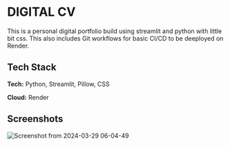 
# DIGITAL CV

This is a personal digital portfolio build using streamlit and python with little bit css. This also includes Git workflows for basic CI/CD to be deeployed on Render.


## Tech Stack

**Tech:** Python, Streamlit, Pillow, CSS

**Cloud:** Render


## Screenshots
![Screenshot from 2024-03-29 06-04-49](https://github.com/iamsaptarshi07/portfolio/assets/52109778/b639990e-8c37-4242-9585-8e32ba4ae20a)


